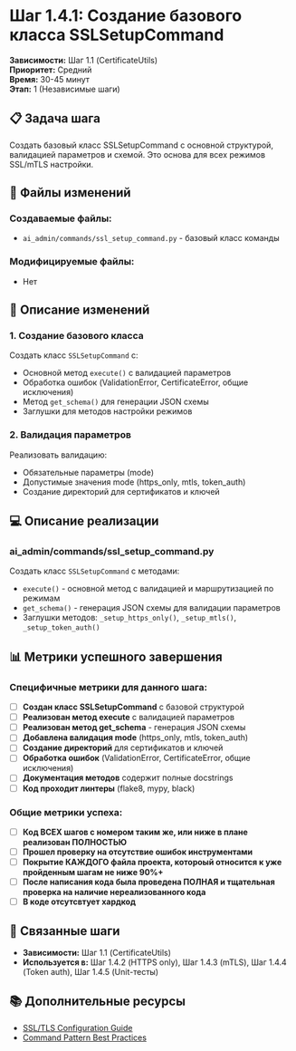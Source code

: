 # Шаг 1.4.1: Создание базового класса SSLSetupCommand

**Зависимости:** Шаг 1.1 (CertificateUtils)  
**Приоритет:** Средний  
**Время:** 30-45 минут  
**Этап:** 1 (Независимые шаги)

## 📋 Задача шага

Создать базовый класс SSLSetupCommand с основной структурой, валидацией параметров и схемой. Это основа для всех режимов SSL/mTLS настройки.

## 📁 Файлы изменений

### Создаваемые файлы:
- `ai_admin/commands/ssl_setup_command.py` - базовый класс команды

### Модифицируемые файлы:
- Нет

## 🔧 Описание изменений

### 1. Создание базового класса
Создать класс `SSLSetupCommand` с:
- Основной метод `execute()` с валидацией параметров
- Обработка ошибок (ValidationError, CertificateError, общие исключения)
- Метод `get_schema()` для генерации JSON схемы
- Заглушки для методов настройки режимов

### 2. Валидация параметров
Реализовать валидацию:
- Обязательные параметры (mode)
- Допустимые значения mode (https_only, mtls, token_auth)
- Создание директорий для сертификатов и ключей

## 💻 Описание реализации

### ai_admin/commands/ssl_setup_command.py
Создать класс `SSLSetupCommand` с методами:
- `execute()` - основной метод с валидацией и маршрутизацией по режимам
- `get_schema()` - генерация JSON схемы для валидации параметров
- Заглушки методов: `_setup_https_only()`, `_setup_mtls()`, `_setup_token_auth()`

## 📊 Метрики успешного завершения

### Специфичные метрики для данного шага:
- [ ] **Создан класс SSLSetupCommand** с базовой структурой
- [ ] **Реализован метод execute** с валидацией параметров
- [ ] **Реализован метод get_schema** - генерация JSON схемы
- [ ] **Добавлена валидация mode** (https_only, mtls, token_auth)
- [ ] **Создание директорий** для сертификатов и ключей
- [ ] **Обработка ошибок** (ValidationError, CertificateError, общие исключения)
- [ ] **Документация методов** содержит полные docstrings
- [ ] **Код проходит линтеры** (flake8, mypy, black)

### Общие метрики успеха:
- [ ] **Код ВСЕХ шагов с номером таким же, или ниже в плане реализован ПОЛНОСТЬЮ**
- [ ] **Прошел проверку на отсутствие ошибок инструментами**
- [ ] **Покрытие КАЖДОГО файла проекта, котороый относится к уже пройденным шагам не ниже 90%+**
- [ ] **После написания кода была проведена ПОЛНАЯ и тщательная проверка на наличие нереализованного кода**
- [ ] **В коде отсутсвтует хардкод**

## 🔗 Связанные шаги

- **Зависимости:** Шаг 1.1 (CertificateUtils)
- **Используется в:** Шаг 1.4.2 (HTTPS only), Шаг 1.4.3 (mTLS), Шаг 1.4.4 (Token auth), Шаг 1.4.5 (Unit-тесты)

## 📚 Дополнительные ресурсы

- [SSL/TLS Configuration Guide](https://ssl-config.mozilla.org/)
- [Command Pattern Best Practices](https://refactoring.guru/design-patterns/command)
